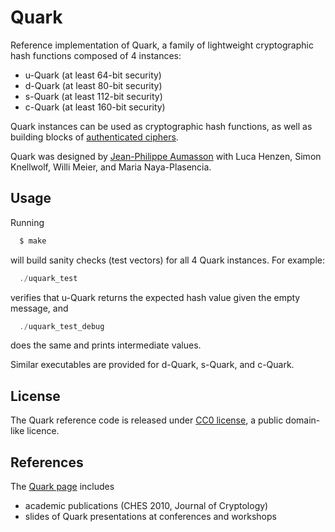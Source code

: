 Quark
=====

Reference implementation of Quark, a family of lightweight cryptographic
hash functions composed of 4 instances:
* u-Quark (at least 64-bit security)
* d-Quark (at least 80-bit security)
* s-Quark (at least 112-bit security) 
* c-Quark (at least 160-bit security)

Quark instances can be used as cryptographic hash functions, as well as
building blocks of [authenticated
ciphers](https://131002.net/data/papers/AKM12.pdf).

Quark was designed by [Jean-Philippe Aumasson](https://131002.net) with
Luca Henzen, Simon Knellwolf, Willi Meier, and Maria Naya-Plasencia.


Usage
-----

Running

```sh
  $ make
```

will build sanity checks (test vectors) for all 4 Quark instances. For
example:

```C
  ./uquark_test
```

verifies that u-Quark returns the expected hash value given the empty
message, and

```c
  ./uquark_test_debug
```

does the same and prints intermediate values.

Similar executables are provided for d-Quark, s-Quark, and c-Quark.


License
-------

The Quark reference code is released under [CC0
license](https://creativecommons.org/publicdomain/zero/1.0/), a public
domain-like licence.


References
----------

The [Quark page](https://131002.net/quark) includes
* academic publications (CHES 2010, Journal of Cryptology) 
* slides of Quark presentations at conferences and workshops
